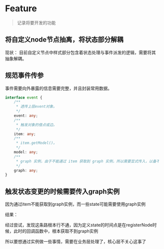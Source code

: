 # Feature

> 记录将要开发的功能

## 将自定义node节点抽离，将状态部分解耦

现状： 目前自定义节点中样式部分包含着状态处理与事件派发的逻辑，需要将其抽象解耦。

## 规范事件传参

事件需要向外暴露的信息需要完整，并且封装常用数据。

```ts
interface event {
    /**
     * 透传上层event对象。
     */ 
    event: any;
    /**
     * 触发对象的借点或边。
     */
    item: any;
    /**
     * item.getModel()。
     */ 
    model: any;
    /**
     * graph 实例，由于不能通过 item 获取到 graph 实例，所以需要显式传入，以备不时之需。
     */ 
    graph: any;
}
```

## 触发状态变更的时候需要传入graph实例

因为通过item不能获取到graph实例，而一些state可能需要使用graph实例

结果：

经过尝试，发现这条路根本行不通，因为定义state的时间点是在registerNode时候，此时的回调函数中，根本获取不到graph实例

所以要想通过实例做一些事情，需要在业务层处理了，核心层不关心这事了
